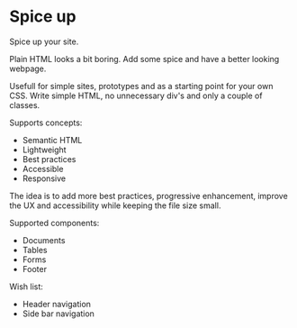 # Spice up

Spice up your site.

Plain HTML looks a bit boring. Add some spice and have a better looking webpage.

Usefull for simple sites, prototypes and as a starting point for your own CSS.
Write simple HTML, no unnecessary div's and only a couple of classes.

Supports concepts:

* Semantic HTML
* Lightweight
* Best practices
* Accessible
* Responsive

The idea is to add more best practices, progressive enhancement, improve the UX and accessibility
while keeping the file size small.

Supported components:

* Documents
* Tables
* Forms
* Footer

Wish list:

* Header navigation
* Side bar navigation
